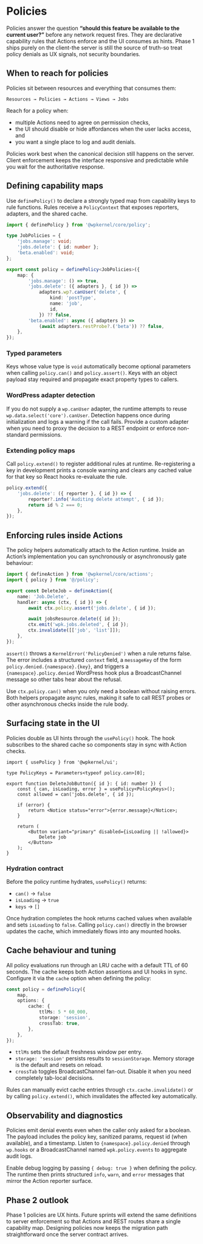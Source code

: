 # Policies

Policies answer the question **“should this feature be available to the current
user?”** before any network request fires. They are declarative capability rules
that Actions enforce and the UI consumes as hints. Phase 1 ships purely on the
client-the server is still the source of truth-so treat policy denials as UX
signals, not security boundaries.

## When to reach for policies

Policies sit between resources and everything that consumes them:

```
Resources → Policies → Actions → Views → Jobs
```

Reach for a policy when:

- multiple Actions need to agree on permission checks,
- the UI should disable or hide affordances when the user lacks access, and
- you want a single place to log and audit denials.

Policies work best when the canonical decision still happens on the server.
Client enforcement keeps the interface responsive and predictable while you wait
for the authoritative response.

## Defining capability maps

Use `definePolicy()` to declare a strongly typed map from capability keys to
rule functions. Rules receive a `PolicyContext` that exposes reporters,
adapters, and the shared cache.

```ts
import { definePolicy } from '@wpkernel/core/policy';

type JobPolicies = {
	'jobs.manage': void;
	'jobs.delete': { id: number };
	'beta.enabled': void;
};

export const policy = definePolicy<JobPolicies>({
	map: {
		'jobs.manage': () => true,
		'jobs.delete': ({ adapters }, { id }) =>
			adapters.wp?.canUser('delete', {
				kind: 'postType',
				name: 'job',
				id,
			}) ?? false,
		'beta.enabled': async ({ adapters }) =>
			(await adapters.restProbe?.('beta')) ?? false,
	},
});
```

### Typed parameters

Keys whose value type is `void` automatically become optional parameters when
calling `policy.can()` and `policy.assert()`. Keys with an object payload stay
required and propagate exact property types to callers.

### WordPress adapter detection

If you do not supply a `wp.canUser` adapter, the runtime attempts to reuse
`wp.data.select('core').canUser`. Detection happens once during initialization
and logs a warning if the call fails. Provide a custom adapter when you need to
proxy the decision to a REST endpoint or enforce non-standard permissions.

### Extending policy maps

Call `policy.extend()` to register additional rules at runtime. Re-registering a
key in development prints a console warning and clears any cached value for that
key so React hooks re-evaluate the rule.

```ts
policy.extend({
	'jobs.delete': ({ reporter }, { id }) => {
		reporter?.info('Auditing delete attempt', { id });
		return id % 2 === 0;
	},
});
```

## Enforcing rules inside Actions

The policy helpers automatically attach to the Action runtime. Inside an
Action’s implementation you can synchronously or asynchronously gate behaviour:

```ts
import { defineAction } from '@wpkernel/core/actions';
import { policy } from '@/policy';

export const DeleteJob = defineAction({
	name: 'Job.Delete',
	handler: async (ctx, { id }) => {
		await ctx.policy.assert('jobs.delete', { id });

		await jobsResource.delete({ id });
		ctx.emit('wpk.jobs.deleted', { id });
		ctx.invalidate([['job', 'list']]);
	},
});
```

`assert()` throws a `KernelError('PolicyDenied')` when a rule returns false. The
error includes a structured `context` field, a `messageKey` of the form
`policy.denied.{namespace}.{key}`, and triggers a `{namespace}.policy.denied`
WordPress hook plus a BroadcastChannel message so other tabs hear about the
refusal.

Use `ctx.policy.can()` when you only need a boolean without raising errors.
Both helpers propagate async rules, making it safe to call REST probes or other
asynchronous checks inside the rule body.

## Surfacing state in the UI

Policies double as UI hints through the `usePolicy()` hook. The hook subscribes
to the shared cache so components stay in sync with Action checks.

```tsx
import { usePolicy } from '@wpkernel/ui';

type PolicyKeys = Parameters<typeof policy.can>[0];

export function DeleteJobButton({ id }: { id: number }) {
	const { can, isLoading, error } = usePolicy<PolicyKeys>();
	const allowed = can('jobs.delete', { id });

	if (error) {
		return <Notice status="error">{error.message}</Notice>;
	}

	return (
		<Button variant="primary" disabled={isLoading || !allowed}>
			Delete job
		</Button>
	);
}
```

### Hydration contract

Before the policy runtime hydrates, `usePolicy()` returns:

- `can()` → `false`
- `isLoading` → `true`
- `keys` → `[]`

Once hydration completes the hook returns cached values when available and sets
`isLoading` to `false`. Calling `policy.can()` directly in the browser updates
the cache, which immediately flows into any mounted hooks.

## Cache behaviour and tuning

All policy evaluations run through an LRU cache with a default TTL of 60
seconds. The cache keeps both Action assertions and UI hooks in sync. Configure
it via the `cache` option when defining the policy:

```ts
const policy = definePolicy({
	map,
	options: {
		cache: {
			ttlMs: 5 * 60_000,
			storage: 'session',
			crossTab: true,
		},
	},
});
```

- `ttlMs` sets the default freshness window per entry.
- `storage: 'session'` persists results to `sessionStorage`. Memory storage is
  the default and resets on reload.
- `crossTab` toggles BroadcastChannel fan-out. Disable it when you need
  completely tab-local decisions.

Rules can manually evict cache entries through `ctx.cache.invalidate()` or by
calling `policy.extend()`, which invalidates the affected key automatically.

## Observability and diagnostics

Policies emit denial events even when the caller only asked for a boolean. The
payload includes the policy key, sanitized params, request id (when available),
and a timestamp. Listen to `{namespace}.policy.denied` through `wp.hooks` or a
BroadcastChannel named `wpk.policy.events` to aggregate audit logs.

Enable debug logging by passing `{ debug: true }` when defining the policy. The
runtime then prints structured `info`, `warn`, and `error` messages that mirror
the Action reporter surface.

## Phase 2 outlook

Phase 1 policies are UX hints. Future sprints will extend the same definitions
to server enforcement so that Actions and REST routes share a single capability
map. Designing policies now keeps the migration path straightforward once the
server contract arrives.
